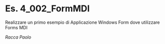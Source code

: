 # Es. 4_002_FormMDI
Realizzare un primo esempio di Applicazione Windows Form dove utilizzare Forms MDI

_Racca Paolo_